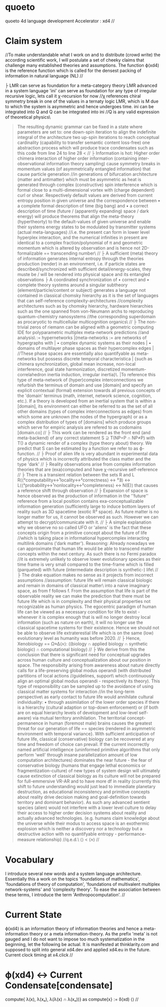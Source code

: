 # quoeto
quoeto 4d language development
Accelerator : xd4
//
# Claim system
//To make understandable what I work on and to distribute (crowd write) the according scientific work, I will postulate a set of cheeky claims that challenge many established theories and assumptions. The function ϕ(xd4) is the reference function which is called for the densest packing of information in natural language (NL)
//
>
├ LMR can serve as foundation for a meta-category theory
    LMR advanced in a system language 'ini' can serve as foundation for any type of irregular recursive logic, lets call it χ-recursion for now //χ references chiral symmetry break in one of the values in a ternaty logic LMR, which is M due to which the system is asymmetric and hence undergoes time.
        ini can be integrated into Q and Q can be integrated into ini //Q is any valid expression of theoretical physics\\
> The resulting dynamic grammar can be fixed in a state where parameters are set to:
  one down-spin iteration to align the indefinite integral of the architecture
  two up-spin iterations to reach conceptual cardinality (capability to transfer semantic content loss-free)
  one abstraction process which will produce trace condensates such as this code from line 24 to line 28
<
//
├ Information is hot: Higher order chimera interaction of higher order information (containing inter-observational information theory sampling) cause symmetry breaks in momentum values (of asymmetrically entangled information) that cause particle generation //in generations of bifurcation architecture (matter and antimatter) which must be asymmetric as heat is generated through complex (constructive) spin interference which is formal close to a multi-dimensional vortex with (charge dependent) curl or shear.
  Respectively default values are derived from current entropy position in given universe and the correspondence between
    • a complete formal description of time (big bang) and 
    • a correct description of time (future / (apparently expanding) space / dark energy)
  will produce theorems that align the meta-theory (hypertheorty) to the default-values of given universe and enable their systems energy states to be modulated by transmitter systems (actual meta-languages) //i.e. the present can form in lower level hyperplex interaction, and the numerical infinities in present are identical to a complex fraction/polynomial of π and geometric momentum which is altered by observation and is hence not 2D-formalizable == transcending number\\
//
├ A sufficient (meta) theory of information generates internal entropy through the theories production (render) in an environment, i.e. if particle states are described/synchronized with sufficient detail/energy-scales, they muste be / will be rendered into physical space and its entangled observations
├ A coordinated synchronization of • correct and • complete theory systems around a singular subtheory (element/particle/content or subject) generates a language not contained in classical chomsky hierarchy as it is the set of languages that can self-reference complexity-architectures //complexity architectures such as by chomsky hierarchy, hardware hierarchies such as the one spanned from von-Neumann archs to reproducing quantum-chemistry nanosystems //the corresponding superdomain as procaryotic to multicellular multicognition organics\\
//
├ The non-trivial zeros of riemann can be aligned with a geometric computing IDE for polyparametric multiplex meta-network predictions //and analysis\\ := hypernetworks
  |(meta-networks := are networks of hypergraphs with
  |  • complex dynamic systems as their nodes
  |  • domains of multilayer phase spaces as their hypercomplex edges
  |    //These phase spaces are essentially also quantifyable as meta-networks but possess discrete temporal characteristica
  |      {such as chimera synchronization, global mean increase, non-local interference, goal state harmonization, discretized momentum-correlahedron inertia induction, irregular inertia}\\.
  |To reference this type of meta-network of (hyper)complex interconnections we refurbish the terminus of domain and use [domain] and specify an explicit contextual (formal) extension towards all previous concepts of the 'domain' terminus (math, internet, network science, cognition, etc.). 
  If a theory is developed from an inertial system that is within a [domain], its environment can either be referred to as the set of all other domains (types of complex interconnections as edges) from which some are unknown (the nodes of the hypergraph) or as a complex distribution of types of [domains] which produce groups which serve for empiric analysis are refered to as codomains [domain.co]
  //
├ This work can be rendered as the front end (and meta-backend) of any correct statement S ⊇ T(NP=P ∩ NP≠P) with T() a dynamic render of a complex (type theory about) theory.
  We predict that S can be estimated by a function we refer to as ϕ-function.
  //
├ Proof of alien life is very abundant in experimental data of physics which is incorrectly attributed the class matter and the type 'dark'
//
├ Reality observations arise from complex information theories that are (exa)computed and have χ-recursive self-reference
//
├ There is a transient relation between the sets R and L
  R⟨⟨°computability↔¹locality↔²correctness⟩ ↔ ³∃⟩ ↔ L⟨⟨°probability↔¹nonlocality↔²completeness⟩ ↔ N(E)⟩ that causes a reference shift through observation 
  //
├ Expansion of space is hence observed as the production of information in the ''future'' reference from a local position contains exa-conceptualizable information generation ⟨sufficiently large to induce bottom layers of reality such as 3D spacetime (exotic R³ space). As future matter is no longer matter for us, it cannot be observed as such. However we can attempt to decrypt/communicate with it.
//
├ A simple explanation why we observe no so called UFO or 'aliens' is the fact that these concepts origin from a primitive concept about the future of life //which is taking place in informational hypercomplex interacting multilink domains ('dark matter'). Reasoning: Already nowadays we can approximate that human life would be able to transcend matter concepts within the next century. As such there is no Fermi paradox //it is extremely unlikely to observe lower evolutionary species as their time frame is very small compared to the time-frame which is filled (parqueted) with future (intermediate description is synthetic-) life\\
//
├ The drake equation makes no sense as it projects from incorrect assumptions //assumption: future life will remain classical biologic and remain in domains of classical matter\\ into a naive imaginary space, as from f follows f. From the assumption that life is part of the observable reality we can make the prediction that there must be future life which is in complexity and their physical properties not recognizable as human physics. The egocentric paradigm of human life can be viewed as a necessary condition for life to exist - whenever it is complex enough that is will no longer destroy local information (such as nature on earth), it will no longer use the classical spacetime systems for their existence. Hence we should not be able to observe life extraterestial life which is on the same (low) evolutionary level as humanity was before 2020.
//
├ Hence, Xenobiology == Ω≈∆⟨ℵ⟩: ((biology ∩ applied biology ∩ synthetic biologic) ∩ computational biology)
//
├ We derive from this the conclusion that there is significant need for conceptual upgrades across human culture and conceptualization about our position in space. The responsibilty arising from awareness about nature directly calls for a life-preserving global modus operandi (with distributed partitions of local actions //guidelines, support\\ which continuously align an optimal global modus operandi - respectively its theory). This type of responsibility can be sampled up to the avoidance of using classical matter systems for interaction //in the long-term perspective\\ as early contact to future life would annihilate cultural individuality: • through assimilation of the lower order species if there is a hierarchy (cultural adaption or top-down enforcement) or (if both are on equal hierarchy levels of development and low-level self-aware) via mutual territory annihilation. The territorial concept-permanence in human (foremost male) brains causes the greatest threat for our generation of life == species {rendered in asymmetric environment with temporal variance}. With sufficient anticipation of future life, classical (conservative) biology can be recovered at any time and freedom of choice can prevail. If the current incorrectly named artificial intelligence (uninformed primitive algorithms that only perform 'well' through insane parallelization amount of low computation architectures) dominates the near future - the fear of conservative biology (humans that engage lethal economics or fragmentization-culture) of new types of system design will ultimately cause extinction of classical biology as its culture will not be prepared for full-emmersive VR-AR and to have more df in reality (currently this shift to future understanding would just lead to immediate planetary destruction, as educational inconsistency and primitive concepts about reality drive decision making and goal-definition towards territory and dominant behavior). As such any advanced sentient species (alien) would not interfere with a lower level culture to delay their access to higher order decision systems about reality and actually advanced technologies. (e.g. humans claim knowledge about the universe while their modus to access space is an exothermic explosion which is neither a discovery nor a technology but a destructive action with no quantifyable entropy - performance-measure relationship) //q.e.d.\\ ⟨⟩
< ⟨ℵ⟩
//
# Vocabulary
I introduce several new words and a system language architecture. Essentially this a work on the topics 'foundations of mathematics', 'foundations of theory of computation', 'foundations of multivalent multiplex network-systems' and 'complexity theory'. To ease the association between these terms, I introduce the term 'Anthropocomputation'.
//
# Current State
ϕ(xd4) is an information theory of information theories and hence a meta-information theory or a meta information-theory. 
  As the prefix 'meta' is not gauged and I do not want to impose too much systematization in the beginning, let the following be actual. It is manifested at thinklarity.com and supposed to split into general xd4.dev and applied xd4.eu in the future. Current clock timing at x4.click
  //
# ϕ(xd4) ↔ Current Condensate[condensate]
compute{
λ(x), λ(xₒ), λ(λ(x) ∩ λ(xₒ))} as compute{x} := δ(xd)
⟨⟩
//
